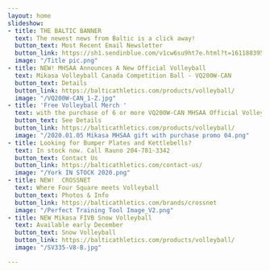 ```yaml
---
layout: home
slideshow:
- title: THE BALTIC BANNER
  text: The newest news from Baltic is a click away!
  button_text: Most Recent Email Newsletter
  button_link: https://sh1.sendinblue.com/v1cw6su9ht7e.html?t=1611883959
  image: "/Title pic.png"
- title: NEW! MHSAA Announces A New Official Volleyball
  text: Mikasa Volleyball Canada Competition Ball - VQ200W-CAN
  button_text: Details
  button_link: https://balticathletics.com/products/volleyball/
  image: "/VQ200W-CAN_1-Z.jpg"
- title: 'Free Volleyball Merch '
  text: with the purchase of 6 or more VQ200W-CAN MHSAA Official Volleyballs
  button_text: See Details
  button_link: https://balticathletics.com/products/volleyball/
  image: "/2020.01.05 Mikasa MHSAA gift with purchase promo 04.png"
- title: Looking for Bumper Plates and Kettlebells?
  text: In stock now. Call Rauno 204-781-3342
  button_text: Contact Us
  button_link: https://balticathletics.com/contact-us/
  image: "/York IN STOCK 2020.png"
- title: NEW!  CROSSNET
  text: Where Four Square meets Volleyball
  button_text: Photos & Info
  button_link: https://balticathletics.com/brands/crossnet
  image: "/Perfect Training Tool Image_V2.png"
- title: NEW Mikasa FIVB Snow Volleyball
  text: Available early December
  button_text: Snow Volleyball
  button_link: https://balticathletics.com/products/volleyball/
  image: "/SV335-V8-B.jpg"

---
```

